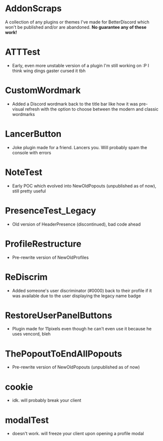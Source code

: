 # AddonScraps
A collection of any plugins or themes I've made for BetterDiscord which won't be published and/or are abandoned.
**No guarantee any of these work!**


# ATTTest
- Early, even more unstable version of a plugin I'm still working on :P I think wing dings gaster cursed it tbh

# CustomWordmark
-  Added a Discord wordmark back to the title bar like how it was pre-visual refresh with the option to choose between the modern and classic wordmarks

# LancerButton 
- Joke plugin made for a friend. Lancers you. Will probably spam the console with errors

# NoteTest
- Early POC which evolved into NewOldPopouts (unpublished as of now), still pretty useful

# PresenceTest_Legacy 
- Old version of HeaderPresence (discontinued), bad code ahead

# ProfileRestructure
- Pre-rewrite version of NewOldProfiles

# ReDiscrim
- Added someone's user discriminator (#0000) back to their profile if it was available due to the user displaying the legacy name badge

# RestoreUserPanelButtons
- Plugin made for 11pixels even though he can't even use it because he uses vencord, bleh

# ThePopoutToEndAllPopouts
- Pre-rewrite version of NewOldPopouts (unpublished as of now)

# cookie
- idk. will probably break your client

# modalTest
- doesn't work. will freeze your client upon opening a profile modal
